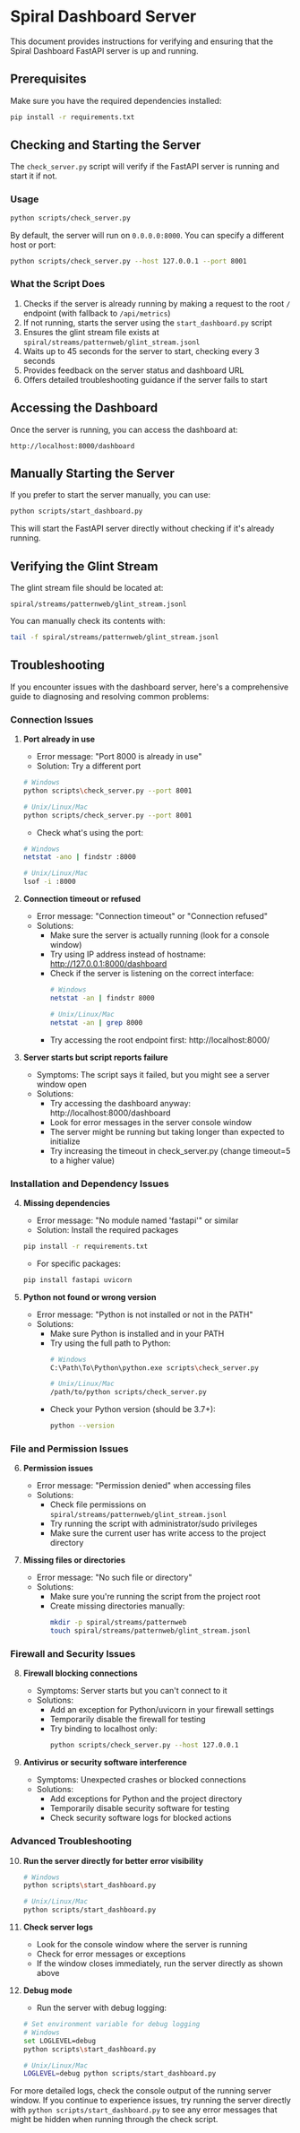 # Spiral Dashboard Server

This document provides instructions for verifying and ensuring that the Spiral Dashboard FastAPI server is up and running.

## Prerequisites

Make sure you have the required dependencies installed:

```bash
pip install -r requirements.txt
```

## Checking and Starting the Server

The `check_server.py` script will verify if the FastAPI server is running and start it if not.

### Usage

```bash
python scripts/check_server.py
```

By default, the server will run on `0.0.0.0:8000`. You can specify a different host or port:

```bash
python scripts/check_server.py --host 127.0.0.1 --port 8001
```

### What the Script Does

1. Checks if the server is already running by making a request to the root `/` endpoint (with fallback to `/api/metrics`)
2. If not running, starts the server using the `start_dashboard.py` script
3. Ensures the glint stream file exists at `spiral/streams/patternweb/glint_stream.jsonl`
4. Waits up to 45 seconds for the server to start, checking every 3 seconds
5. Provides feedback on the server status and dashboard URL
6. Offers detailed troubleshooting guidance if the server fails to start

## Accessing the Dashboard

Once the server is running, you can access the dashboard at:

```
http://localhost:8000/dashboard
```

## Manually Starting the Server

If you prefer to start the server manually, you can use:

```bash
python scripts/start_dashboard.py
```

This will start the FastAPI server directly without checking if it's already running.

## Verifying the Glint Stream

The glint stream file should be located at:

```
spiral/streams/patternweb/glint_stream.jsonl
```

You can manually check its contents with:

```bash
tail -f spiral/streams/patternweb/glint_stream.jsonl
```

## Troubleshooting

If you encounter issues with the dashboard server, here's a comprehensive guide to diagnosing and resolving common problems:

### Connection Issues

1. **Port already in use**
   - Error message: "Port 8000 is already in use"
   - Solution: Try a different port
   ```bash
   # Windows
   python scripts\check_server.py --port 8001

   # Unix/Linux/Mac
   python scripts/check_server.py --port 8001
   ```
   - Check what's using the port:
   ```bash
   # Windows
   netstat -ano | findstr :8000

   # Unix/Linux/Mac
   lsof -i :8000
   ```

2. **Connection timeout or refused**
   - Error message: "Connection timeout" or "Connection refused"
   - Solutions:
     - Make sure the server is actually running (look for a console window)
     - Try using IP address instead of hostname: http://127.0.0.1:8000/dashboard
     - Check if the server is listening on the correct interface:
       ```bash
       # Windows
       netstat -an | findstr 8000

       # Unix/Linux/Mac
       netstat -an | grep 8000
       ```
     - Try accessing the root endpoint first: http://localhost:8000/

3. **Server starts but script reports failure**
   - Symptoms: The script says it failed, but you might see a server window open
   - Solutions:
     - Try accessing the dashboard anyway: http://localhost:8000/dashboard
     - Look for error messages in the server console window
     - The server might be running but taking longer than expected to initialize
     - Try increasing the timeout in check_server.py (change timeout=5 to a higher value)

### Installation and Dependency Issues

4. **Missing dependencies**
   - Error message: "No module named 'fastapi'" or similar
   - Solution: Install the required packages
   ```bash
   pip install -r requirements.txt
   ```
   - For specific packages:
   ```bash
   pip install fastapi uvicorn
   ```

5. **Python not found or wrong version**
   - Error message: "Python is not installed or not in the PATH"
   - Solutions:
     - Make sure Python is installed and in your PATH
     - Try using the full path to Python:
       ```bash
       # Windows
       C:\Path\To\Python\python.exe scripts\check_server.py

       # Unix/Linux/Mac
       /path/to/python scripts/check_server.py
       ```
     - Check your Python version (should be 3.7+):
       ```bash
       python --version
       ```

### File and Permission Issues

6. **Permission issues**
   - Error message: "Permission denied" when accessing files
   - Solutions:
     - Check file permissions on `spiral/streams/patternweb/glint_stream.jsonl`
     - Try running the script with administrator/sudo privileges
     - Make sure the current user has write access to the project directory

7. **Missing files or directories**
   - Error message: "No such file or directory"
   - Solutions:
     - Make sure you're running the script from the project root
     - Create missing directories manually:
       ```bash
       mkdir -p spiral/streams/patternweb
       touch spiral/streams/patternweb/glint_stream.jsonl
       ```

### Firewall and Security Issues

8. **Firewall blocking connections**
   - Symptoms: Server starts but you can't connect to it
   - Solutions:
     - Add an exception for Python/uvicorn in your firewall settings
     - Temporarily disable the firewall for testing
     - Try binding to localhost only:
       ```bash
       python scripts/check_server.py --host 127.0.0.1
       ```

9. **Antivirus or security software interference**
   - Symptoms: Unexpected crashes or blocked connections
   - Solutions:
     - Add exceptions for Python and the project directory
     - Temporarily disable security software for testing
     - Check security software logs for blocked actions

### Advanced Troubleshooting

10. **Run the server directly for better error visibility**
    ```bash
    # Windows
    python scripts\start_dashboard.py

    # Unix/Linux/Mac
    python scripts/start_dashboard.py
    ```

11. **Check server logs**
    - Look for the console window where the server is running
    - Check for error messages or exceptions
    - If the window closes immediately, run the server directly as shown above

12. **Debug mode**
    - Run the server with debug logging:
    ```bash
    # Set environment variable for debug logging
    # Windows
    set LOGLEVEL=debug
    python scripts\start_dashboard.py

    # Unix/Linux/Mac
    LOGLEVEL=debug python scripts/start_dashboard.py
    ```

For more detailed logs, check the console output of the running server window. If you continue to experience issues, try running the server directly with `python scripts/start_dashboard.py` to see any error messages that might be hidden when running through the check script.
